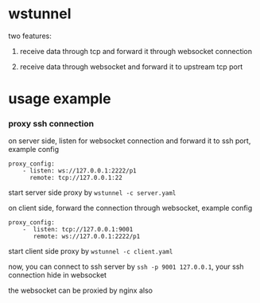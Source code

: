 wstunnel
=======

two features:

1. receive data through tcp and forward it through websocket connection

2. receive data through websocket and forward it to upstream tcp port


usage example
=====

### proxy ssh connection ###

on server side, listen for websocket connection and forward it to ssh port, example config

    proxy_config:
        - listen: ws://127.0.0.1:2222/p1
          remote: tcp://127.0.0.1:22

start server side proxy by `wstunnel -c server.yaml`

on client side, forward the connection through websocket, example config

    proxy_config:
        -  listen: tcp://127.0.0.1:9001
           remote: ws://127.0.0.1:2222/p1

start client side proxy by `wstunnel -c client.yaml`

now, you can connect to ssh server by `ssh -p 9001 127.0.0.1`, your ssh connection hide in websocket

the websocket can be proxied by nginx also